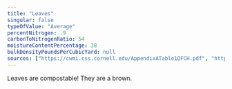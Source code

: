 ```yaml
---
title: "Leaves"
singular: false
typeOfValue: "Average"
percentNitrogen: .9
carbonToNitrogenRatio: 54
moistureContentPercentage: 38
bulkDensityPoundsPerCubicYard: null
sources: ["https://cwmi.css.cornell.edu/AppendixATable1OFCH.pdf", "http://compost.css.cornell.edu/CompostCalculator.xlsx"]
---
```


Leaves are compostable! They are a brown.
